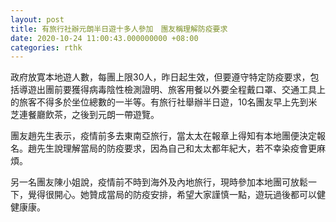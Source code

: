 ```yaml
---
layout: post
title: 有旅行社辦元朗半日遊十多人參加　團友稱理解防疫要求
date: 2020-10-24 11:00:43.000000000 +08:00
categories: rthk
---
```


政府放寛本地遊人數，每團上限30人，昨日起生效，但要遵守特定防疫要求，包括導遊出團前要獲得病毒陰性檢測證明、旅客用餐以外要全程戴口罩、交通工具上的旅客不得多於坐位總數的一半等。有旅行社舉辦半日遊，10名團友早上先到米芝連餐廳飲茶，之後到元朗一帶遊覽。

團友趙先生表示，疫情前多去東南亞旅行，當太太在報章上得知有本地團便決定報名。趙先生說理解當局的防疫要求，因為自己和太太都年紀大，若不幸染疫會更麻煩。

另一名團友陳小姐說，疫情前不時到海外及內地旅行，現時參加本地團可放鬆一下，覺得很開心。她贊成當局的防疫安排，希望大家謹慎一點，遊玩過後都可以健健康康。
